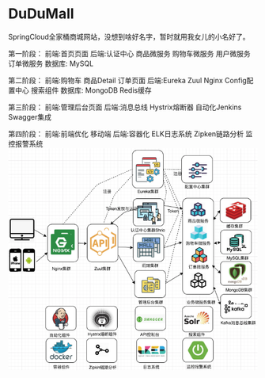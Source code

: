 # DuDuMall
SpringCloud全家桶商城网站，没想到啥好名字，暂时就用我女儿的小名好了。

第一阶段： 
前端:首页页面 
后端:认证中心 商品微服务 购物车微服务 用户微服务 订单微服务 
数据库: MySQL

第二阶段： 
前端:购物车 商品Detail 订单页面
后端:Eureka Zuul Nginx Config配置中心 搜索组件
数据库: MongoDB Redis缓存 

第三阶段： 
前端:管理后台页面
后端:消息总线 Hystrix熔断器 自动化Jenkins Swagger集成 

第四阶段： 
前端:前端优化 移动端
后端:容器化 ELK日志系统 Zipken链路分析 监控报警系统
![Image text](https://raw.githubusercontent.com/panjianlong13/DuDuMall/master/img/%E6%9E%B6%E6%9E%84%E5%9B%BE.png)
